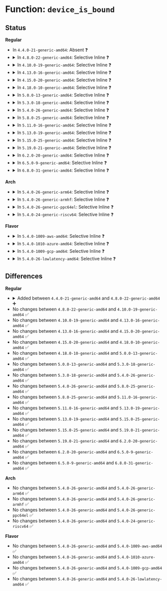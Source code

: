 # Function: <code>device_is_bound</code>

## Status
<b>Regular</b>
<ul>
<li>
In <code>4.4.0-21-generic-amd64</code>: Absent ❓
</li>
<li>
<details>
<summary>In <code>4.8.0-22-generic-amd64</code>: Selective Inline ❓</summary>

```c
bool device_is_bound(struct device * dev)
```

```json
{
  "name": "device_is_bound",
  "collision_type": "Unique Global",
  "inline_type": "Selective",
  "funcs": [
    {
      "addr": 18446744071584732799,
      "name": "device_is_bound",
      "external": true,
      "loc": "drivers/base/dd.c:235",
      "file": "drivers/base/dd.c",
      "inline": "not declared, inlined",
      "caller_inline": [
        "drivers/base/dd.c:__device_attach",
        "drivers/base/dd.c:driver_bound"
      ],
      "caller_func": [
        "drivers/base/power/common.c:dev_pm_domain_set"
      ]
    }
  ],
  "symbols": [
    {
      "addr": 18446744071584733200,
      "name": "device_is_bound",
      "section": ".text",
      "bind": "STB_GLOBAL",
      "size": 37
    }
  ]
}
```
</details>
</li>
<li>
<details>
<summary>In <code>4.10.0-19-generic-amd64</code>: Selective Inline ❓</summary>

```c
bool device_is_bound(struct device * dev)
```

```json
{
  "name": "device_is_bound",
  "collision_type": "Unique Global",
  "inline_type": "Selective",
  "funcs": [
    {
      "addr": 18446744071584922111,
      "name": "device_is_bound",
      "external": true,
      "loc": "drivers/base/dd.c:230",
      "file": "drivers/base/dd.c",
      "inline": "not declared, inlined",
      "caller_inline": [
        "drivers/base/dd.c:__device_attach",
        "drivers/base/dd.c:driver_bound"
      ],
      "caller_func": [
        "drivers/base/power/common.c:dev_pm_domain_set"
      ]
    }
  ],
  "symbols": [
    {
      "addr": 18446744071584922512,
      "name": "device_is_bound",
      "section": ".text",
      "bind": "STB_GLOBAL",
      "size": 37
    }
  ]
}
```
</details>
</li>
<li>
<details>
<summary>In <code>4.13.0-16-generic-amd64</code>: Selective Inline ❓</summary>

```c
bool device_is_bound(struct device * dev)
```

```json
{
  "name": "device_is_bound",
  "collision_type": "Unique Global",
  "inline_type": "Selective",
  "funcs": [
    {
      "addr": 18446744071585007055,
      "name": "device_is_bound",
      "external": true,
      "loc": "drivers/base/dd.c:231",
      "file": "drivers/base/dd.c",
      "inline": "not declared, inlined",
      "caller_inline": [
        "drivers/base/dd.c:__device_attach",
        "drivers/base/dd.c:driver_bound"
      ],
      "caller_func": [
        "drivers/regulator/core.c:regulator_resolve_supply",
        "drivers/base/power/common.c:dev_pm_domain_set"
      ]
    }
  ],
  "symbols": [
    {
      "addr": 18446744071585007456,
      "name": "device_is_bound",
      "section": ".text",
      "bind": "STB_GLOBAL",
      "size": 37
    }
  ]
}
```
</details>
</li>
<li>
<details>
<summary>In <code>4.15.0-20-generic-amd64</code>: Selective Inline ❓</summary>

```c
bool device_is_bound(struct device * dev)
```

```json
{
  "name": "device_is_bound",
  "collision_type": "Unique Global",
  "inline_type": "Selective",
  "funcs": [
    {
      "addr": 18446744071585429151,
      "name": "device_is_bound",
      "external": true,
      "loc": "drivers/base/dd.c:257",
      "file": "drivers/base/dd.c",
      "inline": "not declared, inlined",
      "caller_inline": [
        "drivers/base/dd.c:__device_attach",
        "drivers/base/dd.c:driver_bound"
      ],
      "caller_func": [
        "drivers/regulator/core.c:regulator_resolve_supply",
        "drivers/base/power/common.c:dev_pm_domain_set"
      ]
    }
  ],
  "symbols": [
    {
      "addr": 18446744071585429552,
      "name": "device_is_bound",
      "section": ".text",
      "bind": "STB_GLOBAL",
      "size": 37
    }
  ]
}
```
</details>
</li>
<li>
<details>
<summary>In <code>4.18.0-10-generic-amd64</code>: Selective Inline ❓</summary>

```c
bool device_is_bound(struct device * dev)
```

```json
{
  "name": "device_is_bound",
  "collision_type": "Unique Global",
  "inline_type": "Selective",
  "funcs": [
    {
      "addr": 18446744071585672079,
      "name": "device_is_bound",
      "external": true,
      "loc": "drivers/base/dd.c:254",
      "file": "drivers/base/dd.c",
      "inline": "not declared, inlined",
      "caller_inline": [
        "drivers/base/dd.c:__device_attach",
        "drivers/base/dd.c:driver_bound"
      ],
      "caller_func": [
        "drivers/regulator/core.c:regulator_resolve_supply",
        "drivers/base/power/common.c:dev_pm_domain_set"
      ]
    }
  ],
  "symbols": [
    {
      "addr": 18446744071585672480,
      "name": "device_is_bound",
      "section": ".text",
      "bind": "STB_GLOBAL",
      "size": 37
    }
  ]
}
```
</details>
</li>
<li>
<details>
<summary>In <code>5.0.0-13-generic-amd64</code>: Selective Inline ❓</summary>

```c
bool device_is_bound(struct device * dev)
```

```json
{
  "name": "device_is_bound",
  "collision_type": "Unique Global",
  "inline_type": "Selective",
  "funcs": [
    {
      "addr": 18446744071585802191,
      "name": "device_is_bound",
      "external": true,
      "loc": "drivers/base/dd.c:319",
      "file": "drivers/base/dd.c",
      "inline": "not declared, inlined",
      "caller_inline": [
        "drivers/base/dd.c:__device_attach",
        "drivers/base/dd.c:driver_bound"
      ],
      "caller_func": [
        "drivers/regulator/core.c:regulator_resolve_supply",
        "drivers/base/power/common.c:dev_pm_domain_set"
      ]
    }
  ],
  "symbols": [
    {
      "addr": 18446744071585803648,
      "name": "device_is_bound",
      "section": ".text",
      "bind": "STB_GLOBAL",
      "size": 37
    }
  ]
}
```
</details>
</li>
<li>
<details>
<summary>In <code>5.3.0-18-generic-amd64</code>: Selective Inline ❓</summary>

```c
bool device_is_bound(struct device * dev)
```

```json
{
  "name": "device_is_bound",
  "collision_type": "Unique Global",
  "inline_type": "Selective",
  "funcs": [
    {
      "addr": 18446744071586035071,
      "name": "device_is_bound",
      "external": true,
      "loc": "drivers/base/dd.c:362",
      "file": "drivers/base/dd.c",
      "inline": "not declared, inlined",
      "caller_inline": [
        "drivers/base/dd.c:__device_attach",
        "drivers/base/dd.c:driver_bound"
      ],
      "caller_func": [
        "drivers/regulator/core.c:regulator_resolve_supply",
        "drivers/base/power/common.c:dev_pm_domain_set"
      ]
    }
  ],
  "symbols": [
    {
      "addr": 18446744071586036528,
      "name": "device_is_bound",
      "section": ".text",
      "bind": "STB_GLOBAL",
      "size": 37
    }
  ]
}
```
</details>
</li>
<li>
<details>
<summary>In <code>5.4.0-26-generic-amd64</code>: Selective Inline ❓</summary>

```c
bool device_is_bound(struct device * dev)
```

```json
{
  "name": "device_is_bound",
  "collision_type": "Unique Global",
  "inline_type": "Selective",
  "funcs": [
    {
      "addr": 18446744071586182479,
      "name": "device_is_bound",
      "external": true,
      "loc": "drivers/base/dd.c:362",
      "file": "drivers/base/dd.c",
      "inline": "not declared, inlined",
      "caller_inline": [
        "drivers/base/dd.c:__device_attach",
        "drivers/base/dd.c:driver_bound"
      ],
      "caller_func": [
        "drivers/regulator/core.c:regulator_resolve_supply",
        "drivers/base/power/common.c:dev_pm_domain_set"
      ]
    }
  ],
  "symbols": [
    {
      "addr": 18446744071586184000,
      "name": "device_is_bound",
      "section": ".text",
      "bind": "STB_GLOBAL",
      "size": 37
    }
  ]
}
```
</details>
</li>
<li>
<details>
<summary>In <code>5.8.0-25-generic-amd64</code>: Selective Inline ❓</summary>

```c
bool device_is_bound(struct device * dev)
```

```json
{
  "name": "device_is_bound",
  "collision_type": "Unique Global",
  "inline_type": "Selective",
  "funcs": [
    {
      "addr": 18446744071586944992,
      "name": "device_is_bound",
      "external": true,
      "loc": "drivers/base/dd.c:331",
      "file": "drivers/base/dd.c",
      "inline": "not declared, inlined",
      "caller_inline": [
        "drivers/base/dd.c:__device_attach",
        "drivers/base/dd.c:driver_bound"
      ],
      "caller_func": [
        "drivers/regulator/core.c:regulator_resolve_supply",
        "drivers/base/power/common.c:dev_pm_domain_set"
      ]
    }
  ],
  "symbols": [
    {
      "addr": 18446744071586945552,
      "name": "device_is_bound",
      "section": ".text",
      "bind": "STB_GLOBAL",
      "size": 37
    }
  ]
}
```
</details>
</li>
<li>
<details>
<summary>In <code>5.11.0-16-generic-amd64</code>: Selective Inline ❓</summary>

```c
bool device_is_bound(struct device * dev)
```

```json
{
  "name": "device_is_bound",
  "collision_type": "Unique Global",
  "inline_type": "Selective",
  "funcs": [
    {
      "addr": 18446744071587031056,
      "name": "device_is_bound",
      "external": true,
      "loc": "drivers/base/dd.c:355",
      "file": "drivers/base/dd.c",
      "inline": "not declared, inlined",
      "caller_inline": [
        "drivers/base/dd.c:__device_attach",
        "drivers/base/dd.c:driver_bound"
      ],
      "caller_func": [
        "drivers/regulator/core.c:regulator_resolve_supply",
        "drivers/iommu/iommu.c:iommu_group_store_type",
        "drivers/base/power/common.c:dev_pm_domain_set"
      ]
    }
  ],
  "symbols": [
    {
      "addr": 18446744071587031728,
      "name": "device_is_bound",
      "section": ".text",
      "bind": "STB_GLOBAL",
      "size": 37
    }
  ]
}
```
</details>
</li>
<li>
<details>
<summary>In <code>5.13.0-19-generic-amd64</code>: Selective Inline ❓</summary>

```c
bool device_is_bound(struct device * dev)
```

```json
{
  "name": "device_is_bound",
  "collision_type": "Unique Global",
  "inline_type": "Selective",
  "funcs": [
    {
      "addr": 18446744071586914832,
      "name": "device_is_bound",
      "external": true,
      "loc": "drivers/base/dd.c:369",
      "file": "drivers/base/dd.c",
      "inline": "not declared, inlined",
      "caller_inline": [
        "drivers/base/dd.c:__device_attach",
        "drivers/base/dd.c:driver_bound"
      ],
      "caller_func": [
        "drivers/regulator/core.c:regulator_resolve_supply",
        "drivers/iommu/iommu.c:iommu_group_store_type",
        "drivers/base/power/common.c:dev_pm_domain_set"
      ]
    }
  ],
  "symbols": [
    {
      "addr": 18446744071586915520,
      "name": "device_is_bound",
      "section": ".text",
      "bind": "STB_GLOBAL",
      "size": 37
    }
  ]
}
```
</details>
</li>
<li>
<details>
<summary>In <code>5.15.0-25-generic-amd64</code>: Selective Inline ❓</summary>

```c
bool device_is_bound(struct device * dev)
```

```json
{
  "name": "device_is_bound",
  "collision_type": "Unique Global",
  "inline_type": "Selective",
  "funcs": [
    {
      "addr": 18446744071587476976,
      "name": "device_is_bound",
      "external": true,
      "loc": "drivers/base/dd.c:369",
      "file": "drivers/base/dd.c",
      "inline": "not declared, inlined",
      "caller_inline": [
        "drivers/base/dd.c:__device_attach",
        "drivers/base/dd.c:driver_bound"
      ],
      "caller_func": [
        "drivers/regulator/core.c:regulator_resolve_supply",
        "drivers/iommu/iommu.c:iommu_group_store_type",
        "drivers/base/power/common.c:dev_pm_domain_set"
      ]
    }
  ],
  "symbols": [
    {
      "addr": 18446744071587477712,
      "name": "device_is_bound",
      "section": ".text",
      "bind": "STB_GLOBAL",
      "size": 37
    }
  ]
}
```
</details>
</li>
<li>
<details>
<summary>In <code>5.19.0-21-generic-amd64</code>: Selective Inline ❓</summary>

```c
bool device_is_bound(struct device * dev)
```

```json
{
  "name": "device_is_bound",
  "collision_type": "Unique Global",
  "inline_type": "Selective",
  "funcs": [
    {
      "addr": 18446744071588797360,
      "name": "device_is_bound",
      "external": true,
      "loc": "drivers/base/dd.c:383",
      "file": "drivers/base/dd.c",
      "inline": "not declared, inlined",
      "caller_inline": [
        "drivers/base/dd.c:__device_attach",
        "drivers/base/dd.c:driver_bound"
      ],
      "caller_func": [
        "drivers/regulator/core.c:regulator_resolve_supply",
        "drivers/iommu/iommu.c:iommu_group_store_type",
        "drivers/base/power/common.c:dev_pm_domain_set"
      ]
    }
  ],
  "symbols": [
    {
      "addr": 18446744071588798192,
      "name": "device_is_bound",
      "section": ".text",
      "bind": "STB_GLOBAL",
      "size": 49
    }
  ]
}
```
</details>
</li>
<li>
<details>
<summary>In <code>6.2.0-20-generic-amd64</code>: Selective Inline ❓</summary>

```c
bool device_is_bound(struct device * dev)
```

```json
{
  "name": "device_is_bound",
  "collision_type": "Unique Global",
  "inline_type": "Selective",
  "funcs": [
    {
      "addr": 18446744071590294576,
      "name": "device_is_bound",
      "external": true,
      "loc": "drivers/base/dd.c:388",
      "file": "drivers/base/dd.c",
      "inline": "not declared, inlined",
      "caller_inline": [
        "drivers/base/dd.c:__device_attach",
        "drivers/base/dd.c:driver_bound"
      ],
      "caller_func": [
        "drivers/regulator/core.c:regulator_resolve_supply",
        "drivers/iommu/iommu.c:iommu_group_store_type",
        "drivers/base/power/common.c:dev_pm_domain_set"
      ]
    }
  ],
  "symbols": [
    {
      "addr": 18446744071590295584,
      "name": "device_is_bound",
      "section": ".text",
      "bind": "STB_GLOBAL",
      "size": 49
    }
  ]
}
```
</details>
</li>
<li>
<details>
<summary>In <code>6.5.0-9-generic-amd64</code>: Selective Inline ❓</summary>

```c
bool device_is_bound(struct device * dev)
```

```json
{
  "name": "device_is_bound",
  "collision_type": "Unique Global",
  "inline_type": "Selective",
  "funcs": [
    {
      "addr": 18446744071590614832,
      "name": "device_is_bound",
      "external": true,
      "loc": "drivers/base/dd.c:392",
      "file": "drivers/base/dd.c",
      "inline": "not declared, inlined",
      "caller_inline": [
        "drivers/base/dd.c:__device_attach",
        "drivers/base/dd.c:driver_bound"
      ],
      "caller_func": [
        "drivers/regulator/core.c:regulator_resolve_supply",
        "drivers/base/power/common.c:dev_pm_domain_set"
      ]
    }
  ],
  "symbols": [
    {
      "addr": 18446744071590615792,
      "name": "device_is_bound",
      "section": ".text",
      "bind": "STB_GLOBAL",
      "size": 49
    }
  ]
}
```
</details>
</li>
<li>
<details>
<summary>In <code>6.8.0-31-generic-amd64</code>: Selective Inline ❓</summary>

```c
bool device_is_bound(struct device * dev)
```

```json
{
  "name": "device_is_bound",
  "collision_type": "Unique Global",
  "inline_type": "Selective",
  "funcs": [
    {
      "addr": 18446744071590973936,
      "name": "device_is_bound",
      "external": true,
      "loc": "drivers/base/dd.c:392",
      "file": "drivers/base/dd.c",
      "inline": "not declared, inlined",
      "caller_inline": [
        "drivers/base/dd.c:__device_attach",
        "drivers/base/dd.c:driver_bound"
      ],
      "caller_func": [
        "drivers/regulator/core.c:regulator_resolve_supply",
        "drivers/base/power/common.c:dev_pm_domain_set"
      ]
    }
  ],
  "symbols": [
    {
      "addr": 18446744071590974896,
      "name": "device_is_bound",
      "section": ".text",
      "bind": "STB_GLOBAL",
      "size": 49
    }
  ]
}
```
</details>
</li>
</ul>
<b>Arch</b>
<ul>
<li>
<details>
<summary>In <code>5.4.0-26-generic-arm64</code>: Selective Inline ❓</summary>

```c
bool device_is_bound(struct device * dev)
```

```json
{
  "name": "device_is_bound",
  "collision_type": "Unique Global",
  "inline_type": "Selective",
  "funcs": [
    {
      "addr": 18446603336498980472,
      "name": "device_is_bound",
      "external": true,
      "loc": "drivers/base/dd.c:362",
      "file": "drivers/base/dd.c",
      "inline": "not declared, inlined",
      "caller_inline": [
        "drivers/base/dd.c:__device_attach",
        "drivers/base/dd.c:driver_bound"
      ],
      "caller_func": [
        "drivers/regulator/core.c:regulator_resolve_supply",
        "drivers/base/power/common.c:dev_pm_domain_set"
      ]
    }
  ],
  "symbols": [
    {
      "addr": 18446603336498982176,
      "name": "device_is_bound",
      "section": ".text",
      "bind": "STB_GLOBAL",
      "size": 76
    }
  ]
}
```
</details>
</li>
<li>
<details>
<summary>In <code>5.4.0-26-generic-armhf</code>: Selective Inline ❓</summary>

```c
bool device_is_bound(struct device * dev)
```

```json
{
  "name": "device_is_bound",
  "collision_type": "Unique Global",
  "inline_type": "Selective",
  "funcs": [
    {
      "addr": 3231549240,
      "name": "device_is_bound",
      "external": true,
      "loc": "drivers/base/dd.c:362",
      "file": "drivers/base/dd.c",
      "inline": "not declared, inlined",
      "caller_inline": [
        "drivers/base/dd.c:__device_attach",
        "drivers/base/dd.c:driver_bound"
      ],
      "caller_func": [
        "drivers/regulator/core.c:regulator_resolve_supply",
        "drivers/base/power/common.c:dev_pm_domain_set"
      ]
    }
  ],
  "symbols": [
    {
      "addr": 3231551068,
      "name": "device_is_bound",
      "section": ".text",
      "bind": "STB_GLOBAL",
      "size": 52
    }
  ]
}
```
</details>
</li>
<li>
<details>
<summary>In <code>5.4.0-26-generic-ppc64el</code>: Selective Inline ❓</summary>

```c
bool device_is_bound(struct device * dev)
```

```json
{
  "name": "device_is_bound",
  "collision_type": "Unique Global",
  "inline_type": "Selective",
  "funcs": [
    {
      "addr": 13835058055292131388,
      "name": "device_is_bound",
      "external": true,
      "loc": "drivers/base/dd.c:362",
      "file": "drivers/base/dd.c",
      "inline": "not declared, inlined",
      "caller_inline": [
        "drivers/base/dd.c:__device_attach",
        "drivers/base/dd.c:driver_bound"
      ],
      "caller_func": [
        "drivers/regulator/core.c:regulator_resolve_supply",
        "drivers/base/power/common.c:dev_pm_domain_set"
      ]
    }
  ],
  "symbols": [
    {
      "addr": 13835058055292133584,
      "name": "device_is_bound",
      "section": ".text",
      "bind": "STB_GLOBAL",
      "size": 88
    }
  ]
}
```
</details>
</li>
<li>
<details>
<summary>In <code>5.4.0-24-generic-riscv64</code>: Selective Inline ❓</summary>

```c
bool device_is_bound(struct device * dev)
```

```json
{
  "name": "device_is_bound",
  "collision_type": "Unique Global",
  "inline_type": "Selective",
  "funcs": [
    {
      "addr": 18446743936276358308,
      "name": "device_is_bound",
      "external": true,
      "loc": "drivers/base/dd.c:362",
      "file": "drivers/base/dd.c",
      "inline": "not declared, inlined",
      "caller_inline": [
        "drivers/base/dd.c:__device_attach",
        "drivers/base/dd.c:driver_bound"
      ],
      "caller_func": [
        "drivers/regulator/core.c:regulator_resolve_supply",
        "drivers/base/power/common.c:dev_pm_domain_set"
      ]
    }
  ],
  "symbols": [
    {
      "addr": 18446743936276359812,
      "name": "device_is_bound",
      "section": ".text",
      "bind": "STB_GLOBAL",
      "size": 64
    }
  ]
}
```
</details>
</li>
</ul>
<b>Flavor</b>
<ul>
<li>
<details>
<summary>In <code>5.4.0-1009-aws-amd64</code>: Selective Inline ❓</summary>

```c
bool device_is_bound(struct device * dev)
```

```json
{
  "name": "device_is_bound",
  "collision_type": "Unique Global",
  "inline_type": "Selective",
  "funcs": [
    {
      "addr": 18446744071585942847,
      "name": "device_is_bound",
      "external": true,
      "loc": "drivers/base/dd.c:362",
      "file": "drivers/base/dd.c",
      "inline": "not declared, inlined",
      "caller_inline": [
        "drivers/base/dd.c:__device_attach",
        "drivers/base/dd.c:driver_bound"
      ],
      "caller_func": [
        "drivers/regulator/core.c:regulator_resolve_supply",
        "drivers/base/power/common.c:dev_pm_domain_set"
      ]
    }
  ],
  "symbols": [
    {
      "addr": 18446744071585944368,
      "name": "device_is_bound",
      "section": ".text",
      "bind": "STB_GLOBAL",
      "size": 37
    }
  ]
}
```
</details>
</li>
<li>
<details>
<summary>In <code>5.4.0-1010-azure-amd64</code>: Selective Inline ❓</summary>

```c
bool device_is_bound(struct device * dev)
```

```json
{
  "name": "device_is_bound",
  "collision_type": "Unique Global",
  "inline_type": "Selective",
  "funcs": [
    {
      "addr": 18446744071585791935,
      "name": "device_is_bound",
      "external": true,
      "loc": "drivers/base/dd.c:362",
      "file": "drivers/base/dd.c",
      "inline": "not declared, inlined",
      "caller_inline": [
        "drivers/base/dd.c:__device_attach",
        "drivers/base/dd.c:driver_bound"
      ],
      "caller_func": [
        "drivers/regulator/core.c:regulator_resolve_supply",
        "drivers/base/power/common.c:dev_pm_domain_set"
      ]
    }
  ],
  "symbols": [
    {
      "addr": 18446744071585793456,
      "name": "device_is_bound",
      "section": ".text",
      "bind": "STB_GLOBAL",
      "size": 37
    }
  ]
}
```
</details>
</li>
<li>
<details>
<summary>In <code>5.4.0-1009-gcp-amd64</code>: Selective Inline ❓</summary>

```c
bool device_is_bound(struct device * dev)
```

```json
{
  "name": "device_is_bound",
  "collision_type": "Unique Global",
  "inline_type": "Selective",
  "funcs": [
    {
      "addr": 18446744071586132495,
      "name": "device_is_bound",
      "external": true,
      "loc": "drivers/base/dd.c:362",
      "file": "drivers/base/dd.c",
      "inline": "not declared, inlined",
      "caller_inline": [
        "drivers/base/dd.c:__device_attach",
        "drivers/base/dd.c:driver_bound"
      ],
      "caller_func": [
        "drivers/regulator/core.c:regulator_resolve_supply",
        "drivers/base/power/common.c:dev_pm_domain_set"
      ]
    }
  ],
  "symbols": [
    {
      "addr": 18446744071586134016,
      "name": "device_is_bound",
      "section": ".text",
      "bind": "STB_GLOBAL",
      "size": 37
    }
  ]
}
```
</details>
</li>
<li>
<details>
<summary>In <code>5.4.0-26-lowlatency-amd64</code>: Selective Inline ❓</summary>

```c
bool device_is_bound(struct device * dev)
```

```json
{
  "name": "device_is_bound",
  "collision_type": "Unique Global",
  "inline_type": "Selective",
  "funcs": [
    {
      "addr": 18446744071586241087,
      "name": "device_is_bound",
      "external": true,
      "loc": "drivers/base/dd.c:362",
      "file": "drivers/base/dd.c",
      "inline": "not declared, inlined",
      "caller_inline": [
        "drivers/base/dd.c:__device_attach",
        "drivers/base/dd.c:driver_bound"
      ],
      "caller_func": [
        "drivers/regulator/core.c:regulator_resolve_supply",
        "drivers/base/power/common.c:dev_pm_domain_set"
      ]
    }
  ],
  "symbols": [
    {
      "addr": 18446744071586242608,
      "name": "device_is_bound",
      "section": ".text",
      "bind": "STB_GLOBAL",
      "size": 37
    }
  ]
}
```
</details>
</li>
</ul>

## Differences
<b>Regular</b>
<ul>
<li>
<details>
<summary>Added between <code>4.4.0-21-generic-amd64</code> and <code>4.8.0-22-generic-amd64</code> ➕</summary>

```c
bool device_is_bound(struct device * dev)
```
</details>
</li>
<li>
No changes between <code>4.8.0-22-generic-amd64</code> and <code>4.10.0-19-generic-amd64</code> ✅
</li>
<li>
No changes between <code>4.10.0-19-generic-amd64</code> and <code>4.13.0-16-generic-amd64</code> ✅
</li>
<li>
No changes between <code>4.13.0-16-generic-amd64</code> and <code>4.15.0-20-generic-amd64</code> ✅
</li>
<li>
No changes between <code>4.15.0-20-generic-amd64</code> and <code>4.18.0-10-generic-amd64</code> ✅
</li>
<li>
No changes between <code>4.18.0-10-generic-amd64</code> and <code>5.0.0-13-generic-amd64</code> ✅
</li>
<li>
No changes between <code>5.0.0-13-generic-amd64</code> and <code>5.3.0-18-generic-amd64</code> ✅
</li>
<li>
No changes between <code>5.3.0-18-generic-amd64</code> and <code>5.4.0-26-generic-amd64</code> ✅
</li>
<li>
No changes between <code>5.4.0-26-generic-amd64</code> and <code>5.8.0-25-generic-amd64</code> ✅
</li>
<li>
No changes between <code>5.8.0-25-generic-amd64</code> and <code>5.11.0-16-generic-amd64</code> ✅
</li>
<li>
No changes between <code>5.11.0-16-generic-amd64</code> and <code>5.13.0-19-generic-amd64</code> ✅
</li>
<li>
No changes between <code>5.13.0-19-generic-amd64</code> and <code>5.15.0-25-generic-amd64</code> ✅
</li>
<li>
No changes between <code>5.15.0-25-generic-amd64</code> and <code>5.19.0-21-generic-amd64</code> ✅
</li>
<li>
No changes between <code>5.19.0-21-generic-amd64</code> and <code>6.2.0-20-generic-amd64</code> ✅
</li>
<li>
No changes between <code>6.2.0-20-generic-amd64</code> and <code>6.5.0-9-generic-amd64</code> ✅
</li>
<li>
No changes between <code>6.5.0-9-generic-amd64</code> and <code>6.8.0-31-generic-amd64</code> ✅
</li>
</ul>
<b>Arch</b>
<ul>
<li>
No changes between <code>5.4.0-26-generic-amd64</code> and <code>5.4.0-26-generic-arm64</code> ✅
</li>
<li>
No changes between <code>5.4.0-26-generic-amd64</code> and <code>5.4.0-26-generic-armhf</code> ✅
</li>
<li>
No changes between <code>5.4.0-26-generic-amd64</code> and <code>5.4.0-26-generic-ppc64el</code> ✅
</li>
<li>
No changes between <code>5.4.0-26-generic-amd64</code> and <code>5.4.0-24-generic-riscv64</code> ✅
</li>
</ul>
<b>Flavor</b>
<ul>
<li>
No changes between <code>5.4.0-26-generic-amd64</code> and <code>5.4.0-1009-aws-amd64</code> ✅
</li>
<li>
No changes between <code>5.4.0-26-generic-amd64</code> and <code>5.4.0-1010-azure-amd64</code> ✅
</li>
<li>
No changes between <code>5.4.0-26-generic-amd64</code> and <code>5.4.0-1009-gcp-amd64</code> ✅
</li>
<li>
No changes between <code>5.4.0-26-generic-amd64</code> and <code>5.4.0-26-lowlatency-amd64</code> ✅
</li>
</ul>
